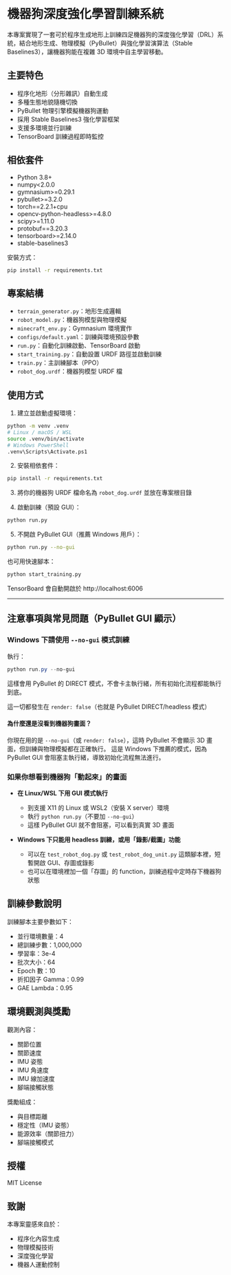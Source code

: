 # 機器狗深度強化學習訓練系統

本專案實現了一套可於程序生成地形上訓練四足機器狗的深度強化學習（DRL）系統，結合地形生成、物理模擬（PyBullet）與強化學習演算法（Stable Baselines3），讓機器狗能在複雜 3D 環境中自主學習移動。

## 主要特色

- 程序化地形（分形雜訊）自動生成
- 多種生態地貌隨機切換
- PyBullet 物理引擎模擬機器狗運動
- 採用 Stable Baselines3 強化學習框架
- 支援多環境並行訓練
- TensorBoard 訓練過程即時監控

## 相依套件

- Python 3.8+
- numpy<2.0.0
- gymnasium>=0.29.1
- pybullet>=3.2.0
- torch==2.2.1+cpu
- opencv-python-headless>=4.8.0
- scipy>=1.11.0
- protobuf==3.20.3
- tensorboard>=2.14.0
- stable-baselines3

安裝方式：
```bash
pip install -r requirements.txt
```

## 專案結構

- `terrain_generator.py`：地形生成邏輯
- `robot_model.py`：機器狗模型與物理模擬
- `minecraft_env.py`：Gymnasium 環境實作
- `configs/default.yaml`：訓練與環境預設參數
- `run.py`：自動化訓練啟動、TensorBoard 啟動
- `start_training.py`：自動設置 URDF 路徑並啟動訓練
- `train.py`：主訓練腳本（PPO）
- `robot_dog.urdf`：機器狗模型 URDF 檔

## 使用方式

1. 建立並啟動虛擬環境：
```bash
python -m venv .venv
# Linux / macOS / WSL
source .venv/bin/activate
# Windows PowerShell
.venv\Scripts\Activate.ps1
```

2. 安裝相依套件：
```bash
pip install -r requirements.txt
```

3. 將你的機器狗 URDF 檔命名為 `robot_dog.urdf` 並放在專案根目錄

4. 啟動訓練（預設 GUI）：
```bash
python run.py
```

5. 不開啟 PyBullet GUI（推薦 Windows 用戶）：
```bash
python run.py --no-gui
```

也可用快速腳本：
```bash
python start_training.py
```

TensorBoard 會自動開啟於 http://localhost:6006

---

## 注意事項與常見問題（PyBullet GUI 顯示）

### Windows 下請使用 `--no-gui` 模式訓練

執行：
```powershell
python run.py --no-gui
```
這樣會用 PyBullet 的 DIRECT 模式，不會卡主執行緒，所有初始化流程都能執行到底。

這一切都發生在 `render: false`（也就是 PyBullet DIRECT/headless 模式）

#### 為什麼還是沒看到機器狗畫面？
你現在用的是 `--no-gui`（或 `render: false`），這時 PyBullet 不會顯示 3D 畫面，但訓練與物理模擬都在正確執行。
這是 Windows 下推薦的模式，因為 PyBullet GUI 會阻塞主執行緒，導致初始化流程無法進行。

### 如果你想看到機器狗「動起來」的畫面

- **在 Linux/WSL 下用 GUI 模式執行**
  - 到支援 X11 的 Linux 或 WSL2（安裝 X server）環境
  - 執行 `python run.py`（不要加 `--no-gui`）
  - 這樣 PyBullet GUI 就不會阻塞，可以看到真實 3D 畫面

- **Windows 下只能用 headless 訓練，或用「錄影/截圖」功能**
  - 可以在 `test_robot_dog.py` 或 `test_robot_dog_unit.py` 這類腳本裡，短暫開啟 GUI、存圖或錄影
  - 也可以在環境裡加一個「存圖」的 function，訓練過程中定時存下機器狗狀態

## 訓練參數說明

訓練腳本主要參數如下：
- 並行環境數量：4
- 總訓練步數：1,000,000
- 學習率：3e-4
- 批次大小：64
- Epoch 數：10
- 折扣因子 Gamma：0.99
- GAE Lambda：0.95

## 環境觀測與獎勵

觀測內容：
- 關節位置
- 關節速度
- IMU 姿態
- IMU 角速度
- IMU 線加速度
- 腳端接觸狀態

獎勵組成：
- 與目標距離
- 穩定性（IMU 姿態）
- 能源效率（關節扭力）
- 腳端接觸模式

## 授權

MIT License

## 致謝

本專案靈感來自於：
- 程序化內容生成
- 物理模擬技術
- 深度強化學習
- 機器人運動控制
